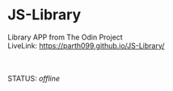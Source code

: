# JS-Library
Library APP from The Odin Project</br>
LiveLink: https://parth099.github.io/JS-Library/

</br> </br>
STATUS: *offline*
